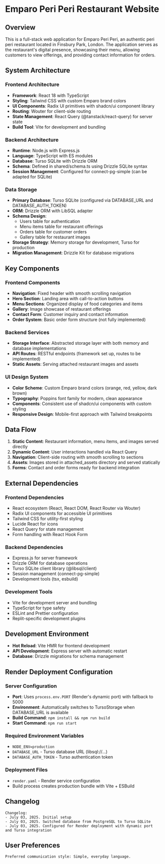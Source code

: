 # Emparo Peri Peri Restaurant Website

## Overview

This is a full-stack web application for Emparo Peri Peri, an authentic peri peri restaurant located in Finsbury Park, London. The application serves as the restaurant's digital presence, showcasing their menu, allowing customers to view offerings, and providing contact information for orders.

## System Architecture

### Frontend Architecture
- **Framework**: React 18 with TypeScript
- **Styling**: Tailwind CSS with custom Emparo brand colors
- **UI Components**: Radix UI primitives with shadcn/ui component library
- **Routing**: Wouter for client-side routing
- **State Management**: React Query (@tanstack/react-query) for server state
- **Build Tool**: Vite for development and bundling

### Backend Architecture
- **Runtime**: Node.js with Express.js
- **Language**: TypeScript with ES modules
- **Database**: Turso SQLite with Drizzle ORM
- **Schema**: Defined in shared/schema.ts using Drizzle SQLite syntax
- **Session Management**: Configured for connect-pg-simple (can be adapted for SQLite)

### Data Storage
- **Primary Database**: Turso SQLite (configured via DATABASE_URL and DATABASE_AUTH_TOKEN)
- **ORM**: Drizzle ORM with LibSQL adapter
- **Schema Design**: 
  - Users table for authentication
  - Menu items table for restaurant offerings
  - Orders table for customer orders
  - Gallery table for restaurant images
- **Storage Strategy**: Memory storage for development, Turso for production
- **Migration Management**: Drizzle Kit for database migrations

## Key Components

### Frontend Components
- **Navigation**: Fixed header with smooth scrolling navigation
- **Hero Section**: Landing area with call-to-action buttons
- **Menu Sections**: Organized display of food categories and items
- **Gallery**: Image showcase of restaurant offerings
- **Contact Form**: Customer inquiry and contact information
- **Order System**: Basic order form structure (not fully implemented)

### Backend Services
- **Storage Interface**: Abstracted storage layer with both memory and database implementations
- **API Routes**: RESTful endpoints (framework set up, routes to be implemented)
- **Static Assets**: Serving attached restaurant images and assets

### UI Design System
- **Color Scheme**: Custom Emparo brand colors (orange, red, yellow, dark brown)
- **Typography**: Poppins font family for modern, clean appearance
- **Components**: Consistent use of shadcn/ui components with custom styling
- **Responsive Design**: Mobile-first approach with Tailwind breakpoints

## Data Flow

1. **Static Content**: Restaurant information, menu items, and images served directly
2. **Dynamic Content**: User interactions handled via React Query
3. **Navigation**: Client-side routing with smooth scrolling to sections
4. **Assets**: Images stored in attached_assets directory and served statically
5. **Forms**: Contact and order forms ready for backend integration

## External Dependencies

### Frontend Dependencies
- React ecosystem (React, React DOM, React Router via Wouter)
- Radix UI components for accessible UI primitives
- Tailwind CSS for utility-first styling
- Lucide React for icons
- React Query for state management
- Form handling with React Hook Form

### Backend Dependencies
- Express.js for server framework
- Drizzle ORM for database operations
- Turso SQLite client library (@libsql/client)
- Session management (connect-pg-simple)
- Development tools (tsx, esbuild)

### Development Tools
- Vite for development server and bundling
- TypeScript for type safety
- ESLint and Prettier configuration
- Replit-specific development plugins

## Development Environment
- **Hot Reload**: Vite HMR for frontend development
- **API Development**: Express server with automatic restart
- **Database**: Drizzle migrations for schema management

## Render Deployment Configuration

### Server Configuration
- **Port**: Uses `process.env.PORT` (Render's dynamic port) with fallback to 5000
- **Environment**: Automatically switches to TursoStorage when DATABASE_URL is available
- **Build Command**: `npm install && npm run build`
- **Start Command**: `npm run start`

### Required Environment Variables
- `NODE_ENV=production`
- `DATABASE_URL` - Turso database URL (libsql://...)
- `DATABASE_AUTH_TOKEN` - Turso authentication token

### Deployment Files
- `render.yaml` - Render service configuration
- Build process creates production bundle with Vite + ESBuild

## Changelog

```
Changelog:
- July 03, 2025. Initial setup
- July 03, 2025. Switched database from PostgreSQL to Turso SQLite
- July 03, 2025. Configured for Render deployment with dynamic port and Turso integration
```

## User Preferences

```
Preferred communication style: Simple, everyday language.
```